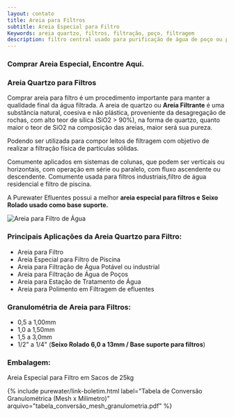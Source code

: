 ```yaml
---
layout: contato
title: Areia para Filtros
subtitle: Areia Especial para Filtro
Keywords: areia quartzo, filtros, filtração, poço, filtragem
description: filtro central usado para purificação de água de poço ou piscina, podendo conter elemento de filtração tais como; areia quartzo ou zeolita.
---
```


### Comprar Areia Especial, Encontre Aqui.

### Areia Quartzo para Filtros

Comprar areia para filtro é um procedimento importante para manter a qualidade final da água filtrada.
A areia de quartzo ou **Areia Filtrante** é uma substância natural, coesiva e não plástica, proveniente da desagregação de rochas, com alto teor de sílica (SiO2 > 90%), na forma de quartzo, quanto maior o teor de SiO2 na composição das areias, maior será sua pureza. 

Podendo ser utilizada para compor leitos de filtragem com objetivo de realizar a filtração física de partículas sólidas.

Comumente aplicados em sistemas de colunas, que podem ser verticais ou horizontais, com operação em série ou paralelo, com fluxo ascendente ou descendente. Comumente usada para filtros industriais,filtro de água residencial e filtro de piscina.

A Purewater Efluentes possui a melhor **areia especial para filtros e Seixo Rolado usado como base suporte.**

<img class="img-responsive pull-right" style="max-width: 40%;" src="../../website/images/areia quartzo anuncio 3.png" alt="Areia para Filtro de Água">

### Principais Aplicações da Areia Quartzo para Filtro:

- Areia para Filtro
- Areia Especial para Filtro de Piscina
- Areia para Filtração de Água Potável ou industrial
- Areia para Filtração de Água de Poços
- Areia para Estação de Tratamento de Água
- Areia para Polimento em Filtragem de efluentes


### Granulométria de Areia para Filtros:

- 0,5 a 1,00mm
- 1,0 a 1,50mm
- 1,5 a 3,0mm
- 1/2" a 1/4"  (**Seixo Rolado 6,0 a 13mm / Base suporte para filtros**)

### Embalagem: 
Areia Especial para Filtro em Sacos de 25kg

{% include purewater/link-boletim.html 
   label="Tabela de Conversão Granulométrica (Mesh x Milimetro)" 
   arquivo="tabela_conversão_mesh_granulometria.pdf" %}
   
   
   
